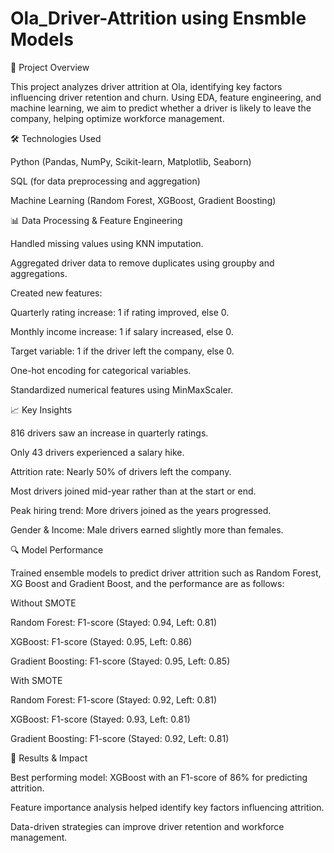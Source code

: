 # Ola_Driver-Attrition using Ensmble Models

📌 Project Overview

This project analyzes driver attrition at Ola, identifying key factors influencing driver retention and churn. Using EDA, feature engineering, and machine learning, we aim to predict whether a driver is likely to leave the company, helping optimize workforce management.

🛠️ Technologies Used

Python (Pandas, NumPy, Scikit-learn, Matplotlib, Seaborn)

SQL (for data preprocessing and aggregation)

Machine Learning (Random Forest, XGBoost, Gradient Boosting)

📊 Data Processing & Feature Engineering

Handled missing values using KNN imputation.

Aggregated driver data to remove duplicates using groupby and aggregations.

Created new features:

Quarterly rating increase: 1 if rating improved, else 0.

Monthly income increase: 1 if salary increased, else 0.

Target variable: 1 if the driver left the company, else 0.

One-hot encoding for categorical variables.

Standardized numerical features using MinMaxScaler.

📈 Key Insights

816 drivers saw an increase in quarterly ratings.

Only 43 drivers experienced a salary hike.

Attrition rate: Nearly 50% of drivers left the company.

Most drivers joined mid-year rather than at the start or end.

Peak hiring trend: More drivers joined as the years progressed.

Gender & Income: Male drivers earned slightly more than females.

🔍 Model Performance

Trained ensemble models to predict driver attrition such as Random Forest, XG Boost and Gradient Boost, and the performance are as follows:

Without SMOTE

Random Forest: F1-score (Stayed: 0.94, Left: 0.81)

XGBoost: F1-score (Stayed: 0.95, Left: 0.86)

Gradient Boosting: F1-score (Stayed: 0.95, Left: 0.85)

With SMOTE

Random Forest: F1-score (Stayed: 0.92, Left: 0.81)

XGBoost: F1-score (Stayed: 0.93, Left: 0.81)

Gradient Boosting: F1-score (Stayed: 0.92, Left: 0.81)

🚀 Results & Impact

Best performing model: XGBoost with an F1-score of 86% for predicting attrition.

Feature importance analysis helped identify key factors influencing attrition.

Data-driven strategies can improve driver retention and workforce management.

